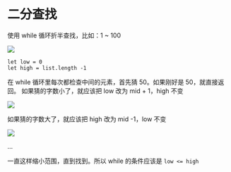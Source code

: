 # 二分查找

使用 while 循环折半查找，比如：1 ~ 100

![](http://image.maplejoyous.cn/post/2021/10/26/2021102616174747.png)

```
let low = 0
let high = list.length -1
```

在 while 循环里每次都检查中间的元素，首先猜 50。如果刚好是 50，就直接返回。
如果猜的字数小了，就应该把 low 改为 mid + 1，high 不变

![](http://image.maplejoyous.cn/post/2021/10/26/2021102616214343.png)

如果猜的字数大了，就应该把 high 改为 mid -1，low 不变

![](http://image.maplejoyous.cn/post/2021/10/26/2021102616242424.png)

...

一直这样缩小范围，直到找到。所以 while 的条件应该是 `low <= high`
